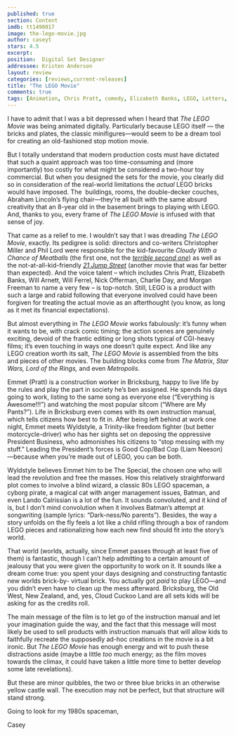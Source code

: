 ```yaml
---
published: true
section: Content
imdb: tt1490017
image: the-lego-movie.jpg
author: caseyt
stars: 4.5
excerpt: 
position:  Digital Set Designer
addressee: Kristen Anderson
layout: review
categories: [reviews,current-releases]
title: "The LEGO Movie"
comments: true
tags: [Animation, Chris Pratt, comedy, Elizabeth Banks, LEGO, Letters, Morgan Freeman, Will Arnett]
---
```

<p>I have to admit that I was a bit depressed when I heard that <em>The LEGO Movie</em> was being animated digitally. Particularly because LEGO itself &mdash; the bricks and plates, the classic minifigures&mdash;would seem to be a dream tool for creating an old-fashioned stop motion movie.&nbsp;</p>
<p>But I totally understand that modern production costs must have dictated that such a quaint approach was too time-consuming and (more importantly) too costly for what might be considered a two-hour toy commercial. But when you designed the sets for the movie, you clearly did so in consideration of the real-world limitations the <em>actual</em> LEGO bricks would have imposed. The&nbsp; buildings, rooms, the double-decker couches, Abraham Lincoln&rsquo;s flying chair&mdash;they&rsquo;re all built with the same absurd creativity that an 8-year old in the basement brings to playing with LEGO. And, thanks to you, every frame of <em>The LEGO Movie</em> is infused with that sense of joy.</p>
<p>That came as a relief to me. I wouldn&rsquo;t say that I was dreading <em>The LEGO Movie</em>, exactly. Its pedigree is solid: directors and co-writers Christopher Miller and Phil Lord were responsible for the kid-favourite <em>Cloudy With a Chance of Meatballs</em> (the first one, not the <a href="/content/2013/10/1/cloudy-with-a-chance-of-meatballs-2.html"><em>terrible second one</em></a>) as well as the not-at-all-kid-friendly <a href="/content/2012/3/15/sxsw-postcard-21-jump-street.html"><em>21 Jump Street</em></a> (another movie that was far better than expected). And the voice talent &ndash; which includes Chris Pratt, Elizabeth Banks, Will Arnett, Will Ferrel, Nick Offerman, Charlie Day, and Morgan Freeman to name a very few &ndash; is top-notch. Still, LEGO is a product with such a large and rabid following that everyone involved could have been forgiven for treating the actual movie as an afterthought (you know, as long as it met its financial expectations).</p>
<p>But almost everything in <em>The LEGO Movie</em> works fabulously: it&rsquo;s funny when it wants to be, with crack comic timing; the action scenes are genuinely exciting, devoid of the frantic editing or long shots typical of CGI-heavy films; it&rsquo;s even touching in ways one doesn&rsquo;t quite expect. And like any LEGO creation worth its salt, <em>The LEGO Movie</em> is assembled from the bits and pieces of other movies. The building blocks come from <em>The Matrix</em>, <em>Star Wars,</em> <em>Lord of the Rings,</em> and even <em>Metropolis</em>.<em>&nbsp;</em></p>
<p>Emmet (Pratt) is a construction worker in Bricksburg, happy to live life by the rules and play the part in society he&rsquo;s ben assigned. He spends his days going to work, listing to the same song as everyone else (&ldquo;Everything is Awesome!!!&rdquo;) and watching the most popular sitcom (&ldquo;Where are My Pants?&rdquo;). Life in Bricksburg even comes with its own instruction manual, which tells citizens how best to fit in. After being left behind at work one night, Emmet meets Wyldstyle, a Trinity-like freedom fighter (but better motorcycle-driver) who has her sights set on deposing the oppressive President Business, who admonishes his citizens to &ldquo;stop messing with my stuff.&rdquo; Leading the President&rsquo;s forces is Good Cop/Bad Cop (Liam Neeson)&mdash;because when you&rsquo;re made out of LEGO, you can be both.&nbsp;</p>
<p>Wyldstyle believes Emmet him to be The Special, the chosen one who will lead the revolution and free the masses. How this relatively straightforward plot comes to involve a blind wizard, a classic 80s LEGO spaceman, a cyborg pirate, a magical cat with anger management issues, Batman, and even Lando Calrissian is a lot of the fun. It sounds convoluted, and it kind of is, but I don&rsquo;t mind convolution when it involves Batman&rsquo;s attempt at songwriting (sample lyrics: &ldquo;Dark-ness/No parents&rdquo;). Besides, the way a story unfolds on the fly feels a lot like a child rifling through a box of random LEGO pieces and rationalizing how each new find should fit into the story&rsquo;s world.</p>
<p>That world (worlds, actually, since Emmet passes through at least five of them) is fantastic, though I can&rsquo;t help admitting to a certain amount of jealousy that you were given the opportunity to work on it. It sounds like a dream come true: you spent your days designing and constructing fantastic new worlds brick-by- virtual brick. You actually got <em>paid</em> to play LEGO&mdash;and you didn&rsquo;t even have to clean up the mess afterward. Bricksburg, the Old West, New Zealand, and, yes, Cloud Cuckoo Land are all sets kids will be asking for as the credits roll.</p>
<p>The main message of the film is to let go of the instruction manual and let your imagination guide the way, and the fact that this message will most likely be used to sell products with instruction manuals that will allow kids to faithfully recreate the supposedly ad-hoc creations in the movie is a bit ironic. But <em>The LEGO Movie</em> has enough energy and wit to push these distractions aside (maybe a little <em>too</em> much energy; as the film moves towards the climax, it could have taken a little more time to better develop some late revelations).</p>
<p>But these are minor quibbles, the two or three blue bricks in an otherwise yellow castle wall. The execution may not be perfect, but that structure will stand strong.</p>
<p>Going to look for my 1980s spaceman,</p>
<p>Casey</p>
